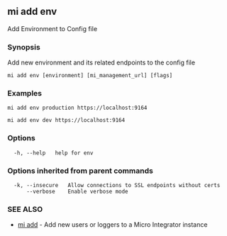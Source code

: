 ## mi add env

Add Environment to Config file

### Synopsis

Add new environment and its related endpoints to the config file

```
mi add env [environment] [mi_management_url] [flags]
```

### Examples

```
mi add env production https://localhost:9164

mi add env dev https://localhost:9164
```

### Options

```
  -h, --help   help for env
```

### Options inherited from parent commands

```
  -k, --insecure   Allow connections to SSL endpoints without certs
      --verbose    Enable verbose mode
```

### SEE ALSO

* [mi add](mi_add.md)	 - Add new users or loggers to a Micro Integrator instance

